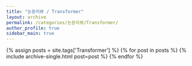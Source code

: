 ```yaml
---
title: "논문리뷰 / Transformer"
layout: archive
permalink: /categories/논문리뷰/Transformer/
author_profile: true
sidebar_main: true
---
```


{% assign posts = site.tags['Transformer'] %}
{% for post in posts %} 
  {% include archive-single.html post=post %}
{% endfor %}
